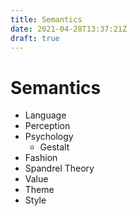 ```yaml
---
title: Semantics
date: 2021-04-28T13:37:21Z
draft: true
---
```


# Semantics 

* Language
* Perception
* Psychology
  * Gestalt
* Fashion
* Spandrel Theory
* Value
* Theme
* Style
